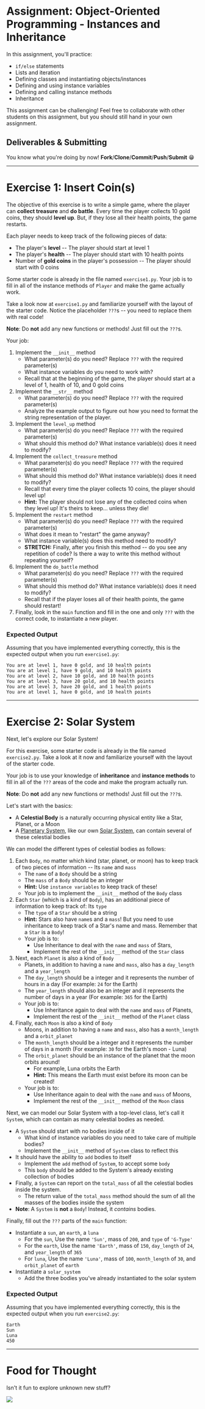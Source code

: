 # Assignment: Object-Oriented Programming - Instances and Inheritance

In this assignment, you'll practice:

* `if/else` statements
* Lists and iteration
* Defining classes and instantiating objects/instances
* Defining and using instance variables
* Defining and calling instance methods
* Inheritance

This assignment can be challenging! Feel free to collaborate with other students on this assignment, but you should still hand in your own assignment.

## Deliverables & Submitting

You know what you're doing by now! **Fork**/**Clone**/**Commit**/**Push**/**Submit** :grin:

---

# Exercise 1: Insert Coin(s)

The objective of this exercise is to write a simple game, where the player can **collect treasure** and **do battle**. Every time the player collects 10 gold coins, they should **level up**. But, if they lose all their health points, the game restarts.

Each player needs to keep track of the following pieces of data:

* The player's **level** -- The player should start at level 1
* The player's **health** -- The player should start with 10 health points
* Number of **gold coins** in the player's possession -- The player should start with 0 coins

Some starter code is already in the file named `exercise1.py`. Your job is to fill in all of the instance methods of `Player` and make the game actually work.

Take a look now at `exercise1.py` and familiarize yourself with the layout of the starter code. Notice the placeholder `???`s -- you need to replace them with real code! 

**Note**: Do **not** add any new functions or methods! Just fill out the `???`s.

Your job: 

1. Implement the `__init__` method
   * What parameter(s) do you need? Replace `???` with the required parameter(s)
   * What instance variables do you need to work with?
   * Recall that at the beginning of the game, the player should start at a level of 1, health of 10, and 0 gold coins
1. Implement the `__str__` method
   * What parameter(s) do you need? Replace `???` with the required parameter(s)
   * Analyze the example output to figure out how you need to format the string representation of the player.
1. Implement the `level_up` method
   * What parameter(s) do you need? Replace `???` with the required parameter(s)
   * What should this method do? What instance variable(s) does it need to modify?
1. Implement the `collect_treasure` method
   * What parameter(s) do you need? Replace `???` with the required parameter(s)
   * What should this method do? What instance variable(s) does it need to modify?
   * Recall that every time the player collects 10 coins, the player should level up!
   * **Hint:** The player should not lose any of the collected coins when they level up! It's theirs to keep... unless they die!
1. Implement the `restart` method
   * What parameter(s) do you need? Replace `???` with the required parameter(s)
   * What does it mean to "restart" the game anyway?
   * What instance variable(s) does this method need to modify?
   * **STRETCH:** Finally, after you finish this method -- do you see any repetition of code? Is there a way to write this method without repeating yourself?
1. Implement the `do_battle` method
   * What parameter(s) do you need? Replace `???` with the required parameter(s)
   * What should this method do? What instance variable(s) does it need to modify?
   * Recall that if the player loses all of their health points, the game should restart!
1. Finally, look in the `main` function and fill in the one and only `???` with the correct code, to instantiate a new player.

### Expected Output

Assuming that you have implemented everything correctly, this is the expected output when you run `exercise1.py`:

```
You are at level 1, have 0 gold, and 10 health points
You are at level 1, have 9 gold, and 10 health points
You are at level 2, have 10 gold, and 10 health points
You are at level 3, have 20 gold, and 10 health points
You are at level 3, have 20 gold, and 1 health points
You are at level 1, have 0 gold, and 10 health points
```

---

# Exercise 2: Solar System

Next, let's explore our Solar System!

For this exercise, some starter code is already in the file named `exercise2.py`. Take a look at it now and familiarize yourself with the layout of the starter code.

Your job is to use your knowledge of **inheritance** and **instance methods** to fill in all of the `???` areas of the code and make the program actually run.

**Note**: Do **not** add any new functions or methods! Just fill out the `???`s.

Let's start with the basics:

* A **Celestial Body** is a naturally occurring physical entity like a Star, Planet, or a Moon
* A [Planetary System](https://en.wikipedia.org/wiki/Planetary_system), like our own [Solar System](https://en.wikipedia.org/wiki/Solar_System), can contain several of these celestial bodies

We can model the different types of celestial bodies as follows:

1. Each `Body`, no matter which kind (star, planet, or moon) has to keep track of two pieces of information -- Its `name` and `mass`
   * The `name` of a `Body` should be a string
   * The `mass` of a `Body` should be an integer
   * **Hint:** Use `instance variables` to keep track of these!
   * Your job is to implement the `__init__` method of the `Body` class
1. Each `Star` (which is a kind of `Body`), has an additional piece of information to keep track of: Its `type`
   * The `type` of a `Star` should be a string
   * **Hint:** Stars also have `name`s and a `mass`! But you need to use inheritance to keep track of a Star's name and mass. Remember that a `Star` is a `Body`!
   * Your job is to:
      * Use Inheritance to deal with the `name` and `mass` of Stars,
      * Implement the rest of the `__init__` method of the `Star` class
1. Next, each `Planet` is also a kind of `Body`
   * Planets, in addition to having a `name` and `mass`, also has a `day_length` and a `year_length`
   * The `day_length` should be a integer and it represents the number of hours in a day (For example: `24` for the Earth)
   * The `year_length` should also be an integer and it represents the number of days in a year (For example: `365` for the Earth)
   * Your job is to:
      * Use Inheritance again to deal with the `name` and `mass` of Planets,
      * Implement the rest of the `__init__` method of the `Planet` class
1. Finally, each `Moon` is also a kind of `Body`
   * Moons, in addition to having a `name` and `mass`, also has a `month_length` and a `orbit_planet`
   * The `month_length` should be a integer and it represents the number of days in a month (For example: `30` for the Earth's moon - Luna)
   * The `orbit_planet` should be an instance of the planet that the moon orbits around!
      * For example, Luna orbits the Earth
      * **Hint:** This means the Earth must exist before its moon can be created!
   * Your job is to:
      * Use Inheritance again to deal with the `name` and `mass` of Moons,
      * Implement the rest of the `__init__` method of the `Moon` class

Next, we can model our Solar System with a top-level class, let's call it `System`, which can contain as many celestial bodies as needed.

* A `System` should start with no bodies inside of it
   * What kind of instance variables do you need to take care of multiple bodies?
   * Implement the `__init__` method of `System` class to reflect this
* It should have the ability to `add` bodies to itself
   * Implement the `add` method of `System`, to accept some `body`
   * This `body` should be added to the System's already existing collection of bodies
* Finally, a `System` can report on the `total_mass` of all the celestial bodies inside the system.
   * The return value of the `total_mass` method should the sum of all the masses of the bodies inside the system
* **Note**: A `System` is **not** a `Body`! Instead, it *contains* bodies.

Finally, fill out the `???` parts of the `main` function:
   * Instantiate a `sun`, an `earth`, a `luna`
      * For the `sun`, Use the name `'Sun'`, mass of `200`, and `type` of `'G-Type'`
      * For the `earth`, Use the name `'Earth'`, mass of `150`, `day_length` of `24`, and `year_length` of `365`
      * For `luna`, Use the name `'Luna'`, mass of `100`, `month_length` of `30`, and `orbit_planet` of `earth`
   * Instantiate a `solar_system`
      * Add the three bodies you've already instantiated to the solar system

### Expected Output

Assuming that you have implemented everything correctly, this is the expected output when you run `exercise2.py`:

```
Earth
Sun
Luna
450
```

---

# Food for Thought

Isn't it fun to explore unknown new stuff?

![](https://media.giphy.com/media/26zyYdiV4pdZZUWEU/source.gif)
